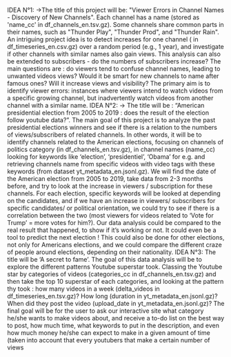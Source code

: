 IDEA N°1:
→The title of this project will be: "Viewer Errors in Channel Names - Discovery of New
Channels". Each channel has a name (stored as 'name_cc' in df_channels_en.tsv.gz). Some
channels share common parts in their names, such as "Thunder Play", "Thunder Prod", and
"Thunder Rain". An intriguing project idea is to detect increases for one channel ( in
df_timeseries_en.csv.gz) over a random period (e.g., 1 year), and investigate if other
channels with similar names also gain views. This analysis can also be extended to
subscribers - do the numbers of subscribers increase? The main questions are : do viewers
tend to confuse channel names, leading to unwanted videos views? Would it be smart for
new channels to name after famous ones? Will it increase views and visibility? The primary
aim is to identify viewer errors: instances where viewers intend to watch videos from a
specific growing channel, but inadvertently watch videos from another channel with a similar
name.
IDEA N°2:
→ The title will be : “American presidential election from 2005 to 2019 : does the result of the
election follow youtube data?”. The main goal of this project is to analyze the past
presidential elections winners and see if there is a relation to the numbers of
views/subscribers of related channels. In other words, it will be to identify channels related to
the American elections, focusing on channels of politics category (in
df_channels_en.tsv.gz), in channel names (name_cc) looking for keywords like ‘election’,
‘presidentiel’, ‘Obama’ for e.g. and retrieving channels name from specific videos with video
tags with these keywords (from dataset yt_metadata_en.jsonl.gz). We will find the date of
the American election from 2005 to 2019, take data from 2-3 months before, and try to look
at the increase in viewers / subscription for these channels. For each election, specific
keywords will be looked at depending on the candidates, and if we have an increase in
viewers/ subscribers for specific candidates/ or political orientation, we could try to see if
there is a correlation between the two (most viewers for videos related to ‘Vote for Trump’ =
more votes for him?). Our data analysis could be compared to the real result that happened,
to show if it’s working or not. It could even be a tool to predict the next election !
This could also be done for other elections, not only for Americans elections, and we could
compare the different craze of people around elections, depending on their nationality.
IDEA N°3:
The title will be ‘A secret to fame’. The goal of this data analysis will be to explore the
different patterns Youtube superstar took. Classing the Youtube star by categories of videos
(categories_cc in df_channels_en.tsv.gz) and then take the top 10 superstar of each
categories, and looking at the pattern thy took : how many videos in a week (delta_videos in
df_timeseries_en.tsv.gz)? How long (duration in yt_metadata_en.jsonl.gz)? When did they
post the video (upload_date in yt_metadata_en.jsonl.gz)? The final goal will be for the user
to ask our interactive site what category he/she wants to make videos about, and receive a
to-do list on the best way to post, how much time, what keywords to put in the description,
and even how much money he/she can expect to make in a given amount of time (taken into
account that every youtubers that make a certain number of views